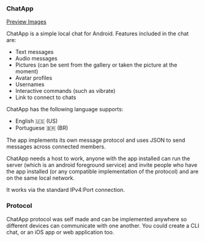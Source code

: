 ### ChatApp
[Preview Images](./Preview.md)

ChatApp is a simple local chat for Android. Features included in the chat are:
- Text messages
- Audio messages
- Pictures (can be sent from the gallery or taken the picture at the moment)
- Avatar profiles
- Usernames
- Interactive commands (such as vibrate)
- Link to connect to chats

ChatApp has the following language supports:
- English 🇺🇸 (US) 
- Portuguese 🇧🇷 (BR)

The app implements its own message protocol and uses JSON to send messages across connected members.

ChatApp needs a host to work, anyone with the app installed can run the server (which is an android foreground service) and invite
people who have the app installed (or any compatible implementation of the protocol) and are on the same local network.

It works via the standard IPv4:Port connection.

### Protocol
ChatApp protocol was self made and can be implemented anywhere so different devices can communicate with one another. You
could create a CLI chat, or an iOS app or web application too.
